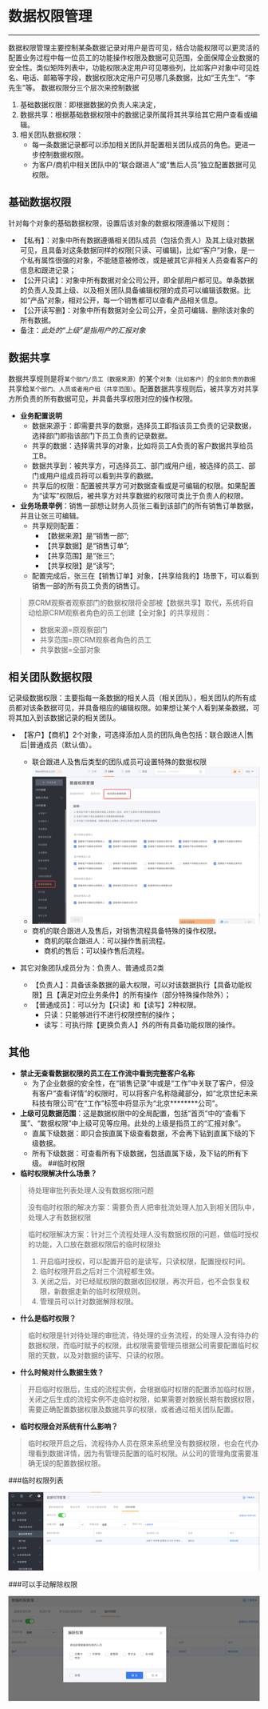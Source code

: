 
# 数据权限管理

---

数据权限管理主要控制某条数据记录对用户是否可见，结合功能权限可以更灵活的配置业务过程中每一位员工的功能操作权限及数据可见范围，全面保障企业数据的安全性。类似矩阵列表中，功能权限决定用户可见哪些列，比如客户对象中可见姓名、电话、邮箱等字段，数据权限决定用户可见哪几条数据，比如“王先生”、“李先生”等。
数据权限分三个层次来控制数据
1. 基础数据权限：即根据数据的负责人来决定，
2. 数据共享：根据基础数据权限中的数据记录所属将其共享给其它用户查看或编辑。
3. 相关团队数据权限：
    - 每一条数据记录都可以添加相关团队并配置相关团队成员的角色。更进一步控制数据权限。 
    - 为客户/商机中相关团队中的“联合跟进人”或“售后人员”独立配置数据可见权限。



## 基础数据权限

针对每个对象的基础数据权限，设置后该对象的数据权限遵循以下规则：
- 【私有】：对象中所有数据遵循相关团队成员（包括负责人）及其上级对数据可见，且具备对这条数据同样的权限[只读、可编辑]，比如“客户”对象，是一个私有属性很强的对象，不能随意被修改，或是被其它非相关人员查看客户的信息和跟进记录；
- 【公开只读】：对象中所有数据对全公司公开，即全部用户都可见。单条数据的负责人及其上级、以及相关团队具备编辑权限的成员可以编辑该数据。比如“产品”对象，相对公开，每一个销售都可以查看产品相关信息。
- 【公开读写删】：对象中所有数据对全公司公开，全员可编辑、删除该对象的所有数据。
- 备注：*此处的“上级”是指用户的汇报对象*


## 数据共享
数据共享规则是将`某个部门/员工（数据来源）`的某个`对象（比如客户）`的`全部负责的数据`共享给`某个部门、人员或者用户组（共享范围）`。配置数据共享规则后，被共享方对共享方所负责的所有数据可见，并具备共享权限对应的操作权限。
- **业务配置说明**
    - 数据来源于：即需要共享的数据，选择员工即指该员工负责的记录数据，选择部门即指该部门下员工负责的记录数据。
    - 共享的数据：选择需共享的对象，比如将员工A负责的客户数据共享给员工B。
    - 数据共享到：被共享方，可选择员工、部门或用户组，被选择的员工、部门或用户组成员将可以看到共享的数据。
    - 共享后的权限：配置被共享方可对数据查看或是可编辑的权限。如果配置为“读写”权限后，被共享方对共享数据的权限可类比于负责人的权限。
- **业务场景举例**：销售一部想让财务人员张三看到该部门的所有销售订单数据，并且让张三可编辑。
    - 共享规则配置：
        - 【数据来源】是“销售一部”;
        - 【共享数据】是“销售订单”;
        - 【共享范围】是“张三”;
        - 【共享权限】是“读写”;
    - 配置完成后，张三在【销售订单】对象，【共享给我的】场景下，可以看到销售一部的所有员工负责的销售订。

> 原CRM观察者观察部门的数据权限将全部被【数据共享】取代，系统将自动给原CRM观察者角色的员工创建【全对象】的共享规则：
> - 数据来源=原观察部门
> - 共享范围=原CRM观察者角色的员工
> - 共享数据=全部对象




## 相关团队数据权限
记录级数据权限：主要指每一条数据的相关人员（相关团队），相关团队的所有成员都对该条数据可见，并具备相应的编辑权限。如果想让某个人看到某条数据，可将其加入到该数据记录的相关团队。



- 【客户】【商机】2个对象，可选择添加人员的团队角色包括：联合跟进人|售后|普通成员（默认值）。
    - 联合跟进人及售后类型的团队成员可设置特殊的数据权限
    - ![image](./images/874e6dc7bf65bf60.png)
    - 商机的联合跟进人及售后，对销售流程具备特殊的操作权限。
        - 商机的联合跟进人：可以操作售前流程。
        - 商机的售后：可以操作售后流程。



- 其它对象团队成员分为：负责人、普通成员2类
    - 【负责人】：具备该条数据的最大权限，可以对该数据执行【具备功能权限】且【满足对应业务条件】的所有操作（部分特殊操作除外）；
    - 【普通成员】：可以分为【只读】和【读写】2种权限。
        - 只读：只能够进行不进行权限控制的操作；
        - 读写：可执行除【更换负责人】外的所有具备功能权限的操作。


## 其他
- **禁止无查看数据权限的员工在工作流中看到完整客户名称**
    - 为了企业数据的安全性，在“销售记录”中或是“工作”中关联了客户，但没有客户“查看详情”的权限时，可以将客户名称隐藏部分，如“北京世纪未来科技有限公司”在“工作”标签中将显示为“北京********公司”。
- **上级可见数据范围**：这是数据权限中的全局配置，包括“首页”中的“查看下属”、“数据权限”中上级可见等应用。此处的上级是指员工的“汇报对象”。
    - 直属下级数据：即只会按直属下级查看数据，不会再下钻到直属下级的下级数据。
    - 所有下级数据：可查看所有下级数据，包括直属下级，及下钻的所有下级。
##临时权限
- **临时权限解决什么场景？**

> 待处理审批列表处理人没有数据权限问题
>
> 没有临时权限的解决方案：需要负责人把审批流处理人加入到相关团队中，处理人才有数据权限

> 临时权限解决方案：针对三个流程处理人没有数据权限的问题，做临时授权的功能，入口放在数据权限后的临时权限处
>   1. 开启临时授权，可以配置开启的是读写，只读权限，配置授权时间。
>   2. 临时权限开启之后对三个流程都生效。
>   3. 关闭之后，对已经赋权限的数据收回权限，再次开启，也不会恢复权限，新数据走新的临时权限规则。
>   4. 管理员可以针对数据解除权限。

- **什么是临时权限？**

> 临时权限是针对待处理的审批流，待处理的业务流程，的处理人没有待办的数据权限，而临时赋予的权限，此权限需要管理员根据公司需要配置临时权限的天数，以及对数据的读写、只读的权限。

- **什么时候对什么数据生效？**

> 开启临时权限后，生成的流程实例，会根据临时权限的配置添加临时权限，关闭之后生成的流程实例不走临时权限，如果需要对数据长期有数据权限，需要正确配置数据权限及数据共享的权限，或者通过相关团队配置。

- **临时权限会对系统有什么影响？**

> 临时权限开启之后，流程待办人员在原来系统里没有数据权限，也会在代办理看到数据详情，因为有管理员配置的临时权限。从公司的管理角度需要准确无误的配置数据权限。

###临时权限列表

![image_1cenvfg4buh41n421cv31o51op26](.\images\image_1cenvfg4buh41n421cv31o51op26.png)

###可以手动解除权限

![image_1cenvidsg1r3v199fmtf1coi1tnk5m](.\images\image_1cenvidsg1r3v199fmtf1coi1tnk5m.png)
​    


[1]: http://static.zybuluo.com/wangjunzhu/5r0x2y4uclaqcv679x50kz7n/image_1cenvfg4buh41n421cv31o51op26.png
[2]: http://static.zybuluo.com/wangjunzhu/9pj3h6xbmyv4diwwrg11c069/image_1cenvidsg1r3v199fmtf1coi1tnk5m.png